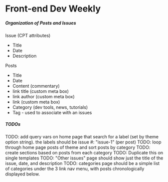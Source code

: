 Front-end Dev Weekly
====

##### Organization of Posts and Issues

Issue (CPT attributes)
- Title
- Date
- Description

Posts
- Title
- Date
- Content (commentary)
- link title (custom meta box)
- link author (custom meta box)
- link (custom meta box)
- Category (dev tools, news, tutorials)
- Tag - used to associate with an issues

##### TODOs

TODO: add query vars on home page that search for a label (set by theme option string). the labels should be issue #: "issue-1" (per post)
TODO: loop through home page posts of theme and sort posts by category
TODO: create sections based on posts from each category
TODO: Duplicate this on single templates
TODO: "Other issues" page should show just the title of the issue, date, and description
TODO: categories page should be a simple list of categories under the 3 link nav menu, with posts chronologically displayed below.

